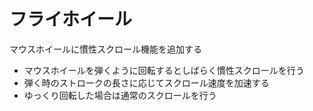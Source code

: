 フライホイール
==============
マウスホイールに慣性スクロール機能を追加する

- マウスホイールを弾くように回転するとしばらく慣性スクロールを行う
- 弾く時のストロークの長さに応じてスクロール速度を加速する
- ゆっくり回転した場合は通常のスクロールを行う
